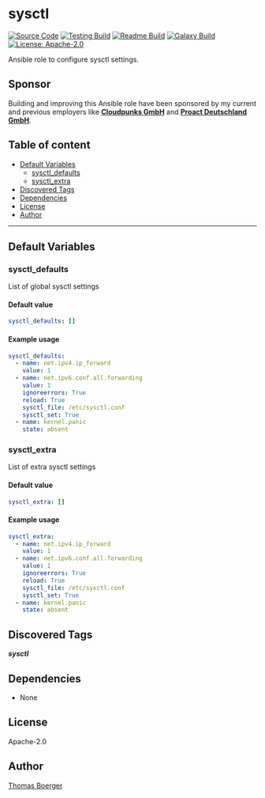 # sysctl

[![Source Code](https://img.shields.io/badge/github-source%20code-blue?logo=github&logoColor=white)](https://github.com/rolehippie/sysctl) [![Testing Build](https://github.com/rolehippie/sysctl/workflows/testing/badge.svg)](https://github.com/rolehippie/sysctl/actions?query=workflow%3Atesting) [![Readme Build](https://github.com/rolehippie/sysctl/workflows/readme/badge.svg)](https://github.com/rolehippie/sysctl/actions?query=workflow%3Areadme) [![Galaxy Build](https://github.com/rolehippie/sysctl/workflows/galaxy/badge.svg)](https://github.com/rolehippie/sysctl/actions?query=workflow%3Agalaxy) [![License: Apache-2.0](https://img.shields.io/github/license/rolehippie/sysctl)](https://github.com/rolehippie/sysctl/blob/master/LICENSE)

Ansible role to configure sysctl settings.

## Sponsor

Building and improving this Ansible role have been sponsored by my current and previous employers like **[Cloudpunks GmbH](https://cloudpunks.de)** and **[Proact Deutschland GmbH](https://www.proact.eu)**.

## Table of content

- [Default Variables](#default-variables)
  - [sysctl_defaults](#sysctl_defaults)
  - [sysctl_extra](#sysctl_extra)
- [Discovered Tags](#discovered-tags)
- [Dependencies](#dependencies)
- [License](#license)
- [Author](#author)

---

## Default Variables

### sysctl_defaults

List of global sysctl settings

#### Default value

```YAML
sysctl_defaults: []
```

#### Example usage

```YAML
sysctl_defaults:
  - name: net.ipv4.ip_forward
    value: 1
  - name: net.ipv6.conf.all.forwarding
    value: 1
    ignoreerrors: True
    reload: True
    sysctl_file: /etc/sysctl.conf
    sysctl_set: True
  - name: kernel.panic
    state: absent
```

### sysctl_extra

List of extra sysctl settings

#### Default value

```YAML
sysctl_extra: []
```

#### Example usage

```YAML
sysctl_extra:
  - name: net.ipv4.ip_forward
    value: 1
  - name: net.ipv6.conf.all.forwarding
    value: 1
    ignoreerrors: True
    reload: True
    sysctl_file: /etc/sysctl.conf
    sysctl_set: True
  - name: kernel.panic
    state: absent
```

## Discovered Tags

**_sysctl_**


## Dependencies

- None

## License

Apache-2.0

## Author

[Thomas Boerger](https://github.com/tboerger)
